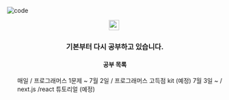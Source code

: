 ![code](https://user-images.githubusercontent.com/80537765/175788239-f84f9874-4abf-4eac-9a3b-ee1de73f10f4.png)


<p align="center">
  <img src="https://img.shields.io/badge/Javascript-323330?style=flat-square&logo=JavaScript&logoColor=f0db4f" height="24" />&nbsp
</p>

<h3 align="center">기본부터 다시 공부하고 있습니다.</h3>

<h4 align="center">공부 목록</h4>
<ul>
  매일 / 프로그래머스 1문제
  ~ 7월 2일 / 프로그래머스 고득점 kit (예정)
  7월 3일 ~ / next.js /react 튜토리얼 (예정) 
</uL>


<p align="center">
<!--   <img src="https://img.shields.io/badge/HTML5-f06529?style=flat-square&logo=HTML5&logoColor=ebebeb" height="24" />&nbsp
  <img src="https://img.shields.io/badge/CSS3-1572b6?style=flat-square&logo=CSS3&logoColor=ebebeb" height="24" />&nbsp
  <img src="https://img.shields.io/badge/Sass-cc6699?style=flat-square&logo=Sass&logoColor=ebebeb" height="24" />&nbsp -->
</p>


